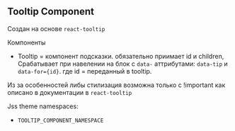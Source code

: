 ## Tooltip Component

Создан на основе `react-tooltip`

Компоненты
- Tooltip = компонент подсказки. обязательно приимает id и children, Срабатывает при навелении на блок с `data-` аттрибутами: `data-tip` и `data-for={id}`. где id = переданный в tooltip. 

Из за особенностей либы стилизация возможна только с !important как описано в документации в `react-tooltip`

Jss theme namespaces: 
- `TOOLTIP_COMPONENT_NAMESPACE`
